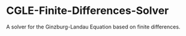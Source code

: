 # CGLE-Finite-Differences-Solver
A solver for the Ginzburg-Landau Equation based on finite differences. 

